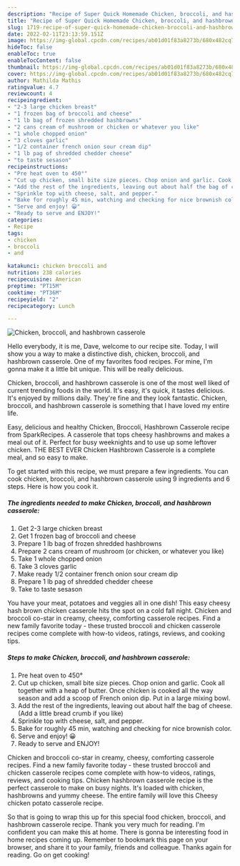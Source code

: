 ```yaml
---
description: "Recipe of Super Quick Homemade Chicken, broccoli, and hashbrown casserole"
title: "Recipe of Super Quick Homemade Chicken, broccoli, and hashbrown casserole"
slug: 1719-recipe-of-super-quick-homemade-chicken-broccoli-and-hashbrown-casserole
date: 2022-02-11T23:13:59.151Z
image: https://img-global.cpcdn.com/recipes/ab01d01f83a8273b/680x482cq70/chicken-broccoli-and-hashbrown-casserole-recipe-main-photo.jpg
hideToc: false
enableToc: true
enableTocContent: false
thumbnail: https://img-global.cpcdn.com/recipes/ab01d01f83a8273b/680x482cq70/chicken-broccoli-and-hashbrown-casserole-recipe-main-photo.jpg
cover: https://img-global.cpcdn.com/recipes/ab01d01f83a8273b/680x482cq70/chicken-broccoli-and-hashbrown-casserole-recipe-main-photo.jpg
author: Mathilda Mathis
ratingvalue: 4.7
reviewcount: 4
recipeingredient:
- "2-3 large chicken breast"
- "1 frozen bag of broccoli and cheese"
- "1 lb bag of frozen shredded hashbrowns"
- "2 cans cream of mushroom or chicken or whatever you like"
- "1 whole chopped onion"
- "3 cloves garlic"
- "1/2 container french onion sour cream dip"
- "1 lb pag of shredded chedder cheese"
- "to taste sesason"
recipeinstructions:
- "Pre heat oven to 450°"
- "Cut up chicken, small bite size pieces. Chop onion and garlic. Cook all together with a heap of butter. Once chicken is cooked all the way season and add a scoop of French onion dip. Put in a large mixing bowl."
- "Add the rest of the ingredients, leaving out about half the bag of cheese. (Add a little bread crumb if you like)"
- "Sprinkle top with cheese, salt, and pepper."
- "Bake for roughly 45 min, watching and checking for nice brownish color."
- "Serve and enjoy! 😀"
- "Ready to serve and ENJOY!"
categories:
- Recipe
tags:
- chicken
- broccoli
- and

katakunci: chicken broccoli and 
nutrition: 238 calories
recipecuisine: American
preptime: "PT15M"
cooktime: "PT36M"
recipeyield: "2"
recipecategory: Lunch

---
```



![Chicken, broccoli, and hashbrown casserole](https://img-global.cpcdn.com/recipes/ab01d01f83a8273b/680x482cq70/chicken-broccoli-and-hashbrown-casserole-recipe-main-photo.jpg)

Hello everybody, it is me, Dave, welcome to our recipe site. Today, I will show you a way to make a distinctive dish, chicken, broccoli, and hashbrown casserole. One of my favorites food recipes. For mine, I'm gonna make it a little bit unique. This will be really delicious.

Chicken, broccoli, and hashbrown casserole is one of the most well liked of current trending foods in the world. It's easy, it's quick, it tastes delicious. It's enjoyed by millions daily. They're fine and they look fantastic. Chicken, broccoli, and hashbrown casserole is something that I have loved my entire life.

Easy, delicious and healthy Chicken, Broccoli, Hashbrown Casserole recipe from SparkRecipes. A casserole that tops cheesy hashbrowns and makes a meal out of it. Perfect for busy weeknights and to use up some leftover chicken. THE BEST EVER Chicken Hashbrown Casserole is a complete meal, and so easy to make.


To get started with this recipe, we must prepare a few ingredients. You can cook chicken, broccoli, and hashbrown casserole using 9 ingredients and 6 steps. Here is how you cook it.

<!--inarticleads1-->

##### The ingredients needed to make Chicken, broccoli, and hashbrown casserole:

1. Get 2-3 large chicken breast
1. Get 1 frozen bag of broccoli and cheese
1. Prepare 1 lb bag of frozen shredded hashbrowns
1. Prepare 2 cans cream of mushroom (or chicken, or whatever you like)
1. Take 1 whole chopped onion
1. Take 3 cloves garlic
1. Make ready 1/2 container french onion sour cream dip
1. Prepare 1 lb pag of shredded chedder cheese
1. Take to taste sesason


You have your meat, potatoes and veggies all in one dish! This easy cheesy hash brown chicken casserole hits the spot on a cold fall night. Chicken and broccoli co-star in creamy, cheesy, comforting casserole recipes. Find a new family favorite today - these trusted broccoli and chicken casserole recipes come complete with how-to videos, ratings, reviews, and cooking tips. 

<!--inarticleads2-->

##### Steps to make Chicken, broccoli, and hashbrown casserole:

1. Pre heat oven to 450°
1. Cut up chicken, small bite size pieces. Chop onion and garlic. Cook all together with a heap of butter. Once chicken is cooked all the way season and add a scoop of French onion dip. Put in a large mixing bowl.
1. Add the rest of the ingredients, leaving out about half the bag of cheese. (Add a little bread crumb if you like)
1. Sprinkle top with cheese, salt, and pepper.
1. Bake for roughly 45 min, watching and checking for nice brownish color.
1. Serve and enjoy! 😀
1. Ready to serve and ENJOY!

Chicken and broccoli co-star in creamy, cheesy, comforting casserole recipes. Find a new family favorite today - these trusted broccoli and chicken casserole recipes come complete with how-to videos, ratings, reviews, and cooking tips. Chicken hashbrown casserole recipe is the perfect casserole to make on busy nights. It&#39;s loaded with chicken, hashbrowns and yummy cheese. The entire family will love this Cheesy chicken potato casserole recipe. 

So that is going to wrap this up for this special food chicken, broccoli, and hashbrown casserole recipe. Thank you very much for reading. I'm confident you can make this at home. There is gonna be interesting food in home recipes coming up. Remember to bookmark this page on your browser, and share it to your family, friends and colleague. Thanks again for reading. Go on get cooking!
